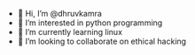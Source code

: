 - 👋 Hi, I’m @dhruvkamra
- 👀 I’m interested in python programming
- 🌱 I’m currently learning linux
- 💞️ I’m looking to collaborate on ethical hacking

<!---
kamrasahab/kamrasahab is a ✨ special ✨ repository because its `README.md` (this file) appears on your GitHub profile.
You can click the Preview link to take a look at your changes.
--->
